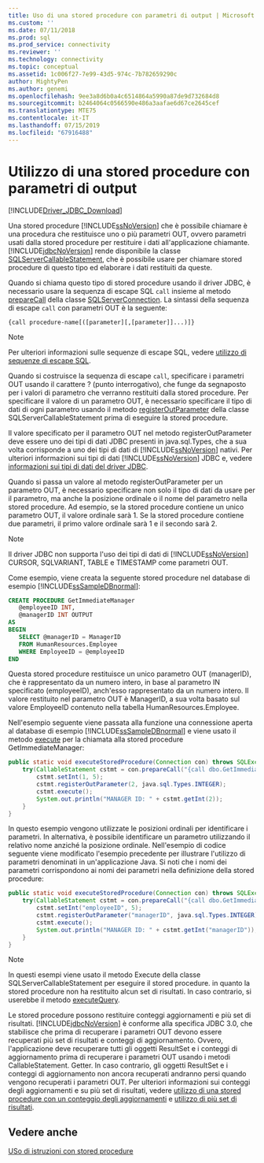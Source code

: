 ```yaml
---
title: Uso di una stored procedure con parametri di output | Microsoft Docs
ms.custom: ''
ms.date: 07/11/2018
ms.prod: sql
ms.prod_service: connectivity
ms.reviewer: ''
ms.technology: connectivity
ms.topic: conceptual
ms.assetid: 1c006f27-7e99-43d5-974c-7b782659290c
author: MightyPen
ms.author: genemi
ms.openlocfilehash: 9ee3a8d6b0a4c6514864a5990a87de9d732684d8
ms.sourcegitcommit: b2464064c0566590e486a3aafae6d67ce2645cef
ms.translationtype: MTE75
ms.contentlocale: it-IT
ms.lasthandoff: 07/15/2019
ms.locfileid: "67916488"
---
```

# <a name="using-a-stored-procedure-with-output-parameters"></a>Utilizzo di una stored procedure con parametri di output

[!INCLUDE[Driver_JDBC_Download](../../includes/driver_jdbc_download.md)]

Una stored procedure [!INCLUDE[ssNoVersion](../../includes/ssnoversion-md.md)] che è possibile chiamare è una procedura che restituisce uno o più parametri OUT, ovvero parametri usati dalla stored procedure per restituire i dati all'applicazione chiamante. [!INCLUDE[jdbcNoVersion](../../includes/jdbcnoversion_md.md)] rende disponibile la classe [SQLServerCallableStatement](../../connect/jdbc/reference/sqlservercallablestatement-class.md), che è possibile usare per chiamare stored procedure di questo tipo ed elaborare i dati restituiti da queste.

Quando si chiama questo tipo di stored procedure usando il driver JDBC, è necessario usare la sequenza di escape SQL `call` insieme al metodo [prepareCall](../../connect/jdbc/reference/preparecall-method-sqlserverconnection.md) della classe [SQLServerConnection](../../connect/jdbc/reference/sqlserverconnection-class.md). La sintassi della sequenza di escape `call` con parametri OUT è la seguente:

`{call procedure-name[([parameter][,[parameter]]...)]}`

> [!NOTE]  
> Per ulteriori informazioni sulle sequenze di escape SQL, vedere [utilizzo di sequenze di escape SQL](../../connect/jdbc/using-sql-escape-sequences.md).

Quando si costruisce la sequenza di escape `call`, specificare i parametri OUT usando il carattere ? (punto interrogativo), che funge da segnaposto per i valori di parametro che verranno restituiti dalla stored procedure. Per specificare il valore di un parametro OUT, è necessario specificare il tipo di dati di ogni parametro usando il metodo [registerOutParameter](../../connect/jdbc/reference/registeroutparameter-method-sqlservercallablestatement.md) della classe SQLServerCallableStatement prima di eseguire la stored procedure.

Il valore specificato per il parametro OUT nel metodo registerOutParameter deve essere uno dei tipi di dati JDBC presenti in java.sql.Types, che a sua volta corrisponde a uno dei tipi di dati di [!INCLUDE[ssNoVersion](../../includes/ssnoversion-md.md)] nativi. Per ulteriori informazioni sui tipi di dati [!INCLUDE[ssNoVersion](../../includes/ssnoversion-md.md)] JDBC e, vedere [informazioni sui tipi di dati del driver JDBC](../../connect/jdbc/understanding-the-jdbc-driver-data-types.md).

Quando si passa un valore al metodo registerOutParameter per un parametro OUT, è necessario specificare non solo il tipo di dati da usare per il parametro, ma anche la posizione ordinale o il nome del parametro nella stored procedure. Ad esempio, se la stored procedure contiene un unico parametro OUT, il valore ordinale sarà 1. Se la stored procedure contiene due parametri, il primo valore ordinale sarà 1 e il secondo sarà 2.

> [!NOTE]  
> Il driver JDBC non supporta l'uso dei tipi di dati di [!INCLUDE[ssNoVersion](../../includes/ssnoversion-md.md)] CURSOR, SQLVARIANT, TABLE e TIMESTAMP come parametri OUT.

Come esempio, viene creata la seguente stored procedure nel database di esempio [!INCLUDE[ssSampleDBnormal](../../includes/sssampledbnormal_md.md)]:

```sql
CREATE PROCEDURE GetImmediateManager  
   @employeeID INT,  
   @managerID INT OUTPUT  
AS  
BEGIN  
   SELECT @managerID = ManagerID
   FROM HumanResources.Employee
   WHERE EmployeeID = @employeeID  
END
```

Questa stored procedure restituisce un unico parametro OUT (managerID), che è rappresentato da un numero intero, in base al parametro IN specificato (employeeID), anch'esso rappresentato da un numero intero. Il valore restituito nel parametro OUT è ManagerID, a sua volta basato sul valore EmployeeID contenuto nella tabella HumanResources.Employee.

Nell'esempio seguente viene passata alla funzione una connessione aperta al database di esempio [!INCLUDE[ssSampleDBnormal](../../includes/sssampledbnormal_md.md)] e viene usato il metodo [execute](../../connect/jdbc/reference/execute-method-sqlserverstatement.md) per la chiamata alla stored procedure GetImmediateManager:

```java
public static void executeStoredProcedure(Connection con) throws SQLException {  
    try(CallableStatement cstmt = con.prepareCall("{call dbo.GetImmediateManager(?, ?)}");) {  
        cstmt.setInt(1, 5);  
        cstmt.registerOutParameter(2, java.sql.Types.INTEGER);  
        cstmt.execute();  
        System.out.println("MANAGER ID: " + cstmt.getInt(2));  
    }  
}
```

In questo esempio vengono utilizzate le posizioni ordinali per identificare i parametri. In alternativa, è possibile identificare un parametro utilizzando il relativo nome anziché la posizione ordinale. Nell'esempio di codice seguente viene modificato l'esempio precedente per illustrare l'utilizzo di parametri denominati in un'applicazione Java. Si noti che i nomi dei parametri corrispondono ai nomi dei parametri nella definizione della stored procedure:

```java
public static void executeStoredProcedure(Connection con) throws SQLException {  
    try(CallableStatement cstmt = con.prepareCall("{call dbo.GetImmediateManager(?, ?)}"); ) {  
        cstmt.setInt("employeeID", 5);  
        cstmt.registerOutParameter("managerID", java.sql.Types.INTEGER);  
        cstmt.execute();  
        System.out.println("MANAGER ID: " + cstmt.getInt("managerID"));  
    }  
}
```

> [!NOTE]  
> In questi esempi viene usato il metodo Execute della classe SQLServerCallableStatement per eseguire il stored procedure. in quanto la stored procedure non ha restituito alcun set di risultati. In caso contrario, si userebbe il metodo [executeQuery](../../connect/jdbc/reference/executequery-method-sqlserverstatement.md).

Le stored procedure possono restituire conteggi aggiornamenti e più set di risultati. [!INCLUDE[jdbcNoVersion](../../includes/jdbcnoversion_md.md)] è conforme alla specifica JDBC 3.0, che stabilisce che prima di recuperare i parametri OUT devono essere recuperati più set di risultati e conteggi di aggiornamento. Ovvero, l'applicazione deve recuperare tutti gli oggetti ResultSet e i conteggi di aggiornamento prima di recuperare i parametri OUT usando i metodi CallableStatement. Getter. In caso contrario, gli oggetti ResultSet e i conteggi di aggiornamento non ancora recuperati andranno persi quando vengono recuperati i parametri OUT. Per ulteriori informazioni sui conteggi degli aggiornamenti e su più set di risultati, vedere [utilizzo di una stored procedure con un conteggio degli aggiornamenti](../../connect/jdbc/using-a-stored-procedure-with-an-update-count.md) e [utilizzo di più set di risultati](../../connect/jdbc/using-multiple-result-sets.md).

## <a name="see-also"></a>Vedere anche

[USo di istruzioni con stored procedure](../../connect/jdbc/using-statements-with-stored-procedures.md)
